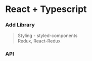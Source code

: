 # React + Typescript

### Add Library
> Styling - styled-components   
> Redux, React-Redux

### API

